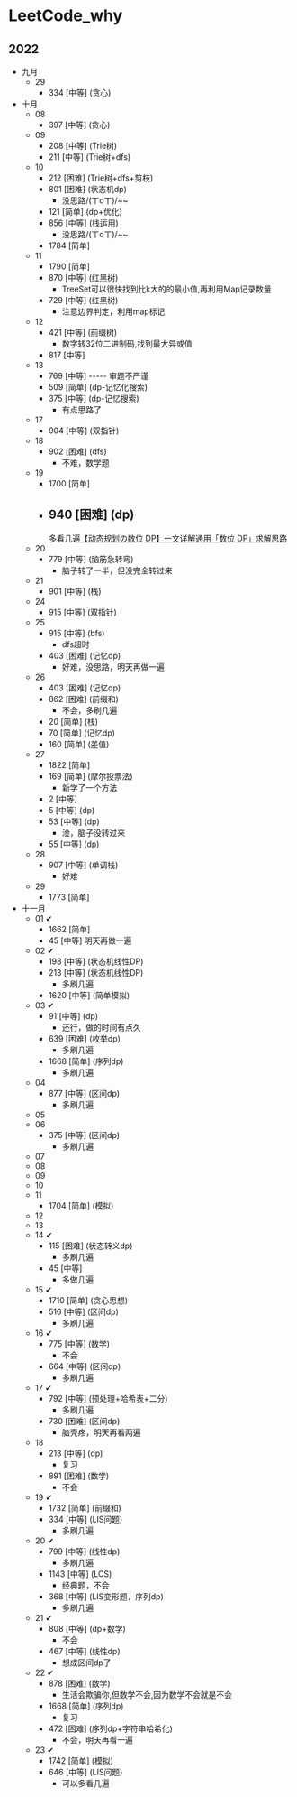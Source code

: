 # LeetCode_why

## 2022

- 九月
    - 29
        - 334  [中等] (贪心)
- 十月
    - 08
        - 397  [中等] (贪心)
    - 09
        - 208  [中等] (Trie树)
        - 211  [中等] (Trie树+dfs)
    - 10
        - 212  [困难] (Trie树+dfs+剪枝)
        - 801  [困难] (状态机dp)
            - 没思路/(ㄒoㄒ)/~~
        - 121  [简单] (dp+优化)
        - 856  [中等] (栈运用)
            - 没思路/(ㄒoㄒ)/~~
        - 1784 [简单]
    - 11
        - 1790 [简单]
        - 870  [中等] (红黑树)
            - TreeSet可以很快找到比k大的的最小值,再利用Map记录数量
        - 729  [中等] (红黑树)
            - 注意边界判定，利用map标记
    - 12
        - 421  [中等] (前缀树)
            - 数字转32位二进制码,找到最大异或值
        - 817  [中等]
    - 13
        - 769  [中等] ----- 审题不严谨
        - 509  [简单] (dp-记忆化搜索)
        - 375  [中等] (dp-记忆搜索)
            - 有点思路了
    - 17
        - 904  [中等] (双指针)
    - 18
        - 902  [困难] (dfs)
            - 不难，数学题
    - 19
        - 1700 [简单]
        - 940  [困难] (dp)
          -
          多看几遍[【动态规划の数位 DP】一文详解通用「数位 DP」求解思路](https://mp.weixin.qq.com/s?__biz=MzU4NDE3MTEyMA==&mid=2247490779&idx=1&sn=9a07bef5a856ca34f5c18a4541a50e9c)
    - 20
        - 779  [中等] (脑筋急转弯)
            - 脑子转了一半，但没完全转过来
    - 21
        - 901  [中等] (栈)
    - 24
        - 915  [中等] (双指针)
    - 25
        - 915  [中等] (bfs)
            - dfs超时
        - 403  [困难] (记忆dp)
            - 好难，没思路，明天再做一遍
    - 26
        - 403  [困难] (记忆dp)
        - 862  [困难] (前缀和)
            - 不会，多刷几遍
        - 20   [简单] (栈)
        - 70   [简单] (记忆dp)
        - 160  [简单] (差值)
    - 27
        - 1822 [简单]
        - 169  [简单] (摩尔投票法)
            - 新学了一个方法
        - 2    [中等]
        - 5    [中等] (dp)
        - 53   [中等] (dp)
            - 淦，脑子没转过来
        - 55   [中等] (dp)
    - 28
        - 907  [中等] (单调栈)
            - 好难
    - 29
        - 1773 [简单]
- 十一月
    - 01 ✔
        - 1662 [简单]
        - 45   [中等] 明天再做一遍
    - 02 ✔
        - 198  [中等] (状态机线性DP)
        - 213  [中等] (状态机线性DP)
            - 多刷几遍
        - 1620 [中等] (简单模拟)
    - 03 ✔
        - 91   [中等] (dp)
            - 还行，做的时间有点久
        - 639  [困难] (枚举dp)
            - 多刷几遍
        - 1668 [简单] (序列dp)
            - 多刷几遍
    - 04
        - 877  [中等] (区间dp)
            - 多刷几遍
    - 05
    - 06
        - 375  [中等] (区间dp)
            - 多刷几遍
    - 07
    - 08
    - 09
    - 10
    - 11
        - 1704 [简单] (模拟)
    - 12
    - 13
    - 14 ✔
        - 115  [困难] (状态转义dp)
            - 多刷几遍
        - 45   [中等]
            - 多做几遍
    - 15 ✔
        - 1710 [简单] (贪心思想)
        - 516  [中等] (区间dp)
            - 多刷几遍
    - 16 ✔
        - 775  [中等] (数学)
            - 不会
        - 664  [中等] (区间dp)
            - 多刷几遍
    - 17 ✔
        - 792  [中等] (预处理+哈希表+二分)
            - 多刷几遍
        - 730  [困难] (区间dp)
            - 脑壳疼，明天再看两遍
    - 18
        - 213  [中等] (dp)
            - 复习
        - 891  [困难] (数学)
            - 不会
    - 19 ✔
        - 1732 [简单] (前缀和)
        - 334  [中等] (LIS问题)
            - 多刷几遍
    - 20 ✔
        - 799  [中等] (线性dp)
            - 多刷几遍
        - 1143 [中等] (LCS)
            - 经典题，不会
        - 368  [中等] (LIS变形题，序列dp)
            - 多刷几遍
    - 21 ✔
        - 808  [中等] (dp+数学)
            - 不会
        - 467  [中等] (线性dp)
            - 想成区间dp了
    - 22 ✔
        - 878  [困难] (数学)
            - 生活会欺骗你,但数学不会,因为数学不会就是不会
        - 1668 [简单] (序列dp)
            - 复习
        - 472  [困难] (序列dp+字符串哈希化)
            - 不会，明天再看一遍
    - 23 ✔
        - 1742 [简单] (模拟)
        - 646  [中等] (LIS问题)
            - 可以多看几遍